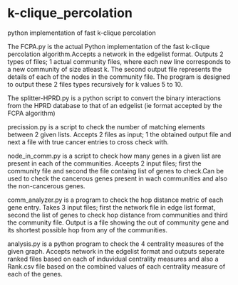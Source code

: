 # k-clique_percolation
python implementation of fast k-clique percolation

The FCPA.py is the actual Python implementation of the fast k-clique percolation algorithm.Accepts a network in the edgelist format. Outputs 2 types of files; 1 actual community files, where each new line corresponds to a new community of size atleast k. The second output file represents the details of each of the nodes in the community file. The program is designed to output these 2 files types recursively for k values 5 to 10.

The splitter-HPRD.py is a python script to convert the binary interactions from the HPRD database to that of an edgelist (ie format accepted by the FCPA algorithm)​

precission.py is a script to check the number of matching elements between 2 given lists. Accepts 2 files as input; 1 the obtained output file and next a file with true cancer entries to cross check with.

node_in_comm.py is a script to check how many genes in a given list are present in each of the communities. Aceepts 2 input files; first the community file and second the file containg list of genes to check.Can be used to check the cancerous genes present in wach communities and also the non-cancerous genes.

comm_analyzer.py is a program to check the hop distance metric of each gene entry. Takes 3 input files; first the network file in edge list format, second the list of genes to check hop distance from communities and third the community file. Output is a file showing the out of community gene and its shortest possible hop from any of the communities.

analysis.py is a python program to check the 4 centrality measures of the given graph. Accepts network in the edgelist format and outputs seperate ranked files based on each of induvidual centrality measures and also a Rank.csv file based on the combined values of each centrality measure of each of the genes.
